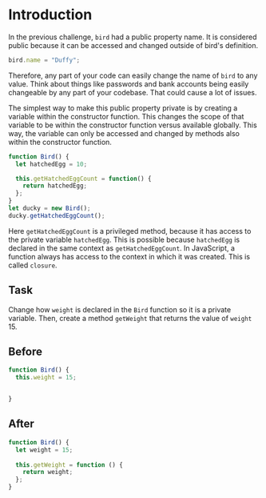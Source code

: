 # Introduction

In the previous challenge, `bird` had a public property name. It is considered public because it can be accessed and changed outside of bird's definition.
```javascript
bird.name = "Duffy";
```
Therefore, any part of your code can easily change the name of `bird` to any value. Think about things like passwords and bank accounts being easily changeable by any part of your codebase. That could cause a lot of issues.

The simplest way to make this public property private is by creating a variable within the constructor function. This changes the scope of that variable to be within the constructor function versus available globally. This way, the variable can only be accessed and changed by methods also within the constructor function.
```javascript
function Bird() {
  let hatchedEgg = 10;

  this.getHatchedEggCount = function() { 
    return hatchedEgg;
  };
}
let ducky = new Bird();
ducky.getHatchedEggCount();
```
Here `getHatchedEggCount` is a privileged method, because it has access to the private variable `hatchedEgg`. This is possible because `hatchedEgg` is declared in the same context as `getHatchedEggCount`. In JavaScript, a function always has access to the context in which it was created. This is called `closure`.


## Task 

Change how `weight` is declared in the `Bird` function so it is a private variable. Then, create a method `getWeight` that returns the value of `weight` 15.

## Before

```javascript
function Bird() {
  this.weight = 15;


}
```

## After

```javascript
function Bird() {
  let weight = 15;
  
  this.getWeight = function () {
    return weight;
  };
}
```
